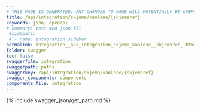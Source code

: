 ```yaml
---
# THIS PAGE IS GENERATED. ANY CHANGES TO PAGE WILL POTENTIALLY BE OVERWRITTEN.
title: /api/integration/skjema/kanlese/{skjemaref}
keywords: json, openapi
# summary: test med json fil
 #sidebars: 
 # - name: integration_sidebar
permalink: integration__api_integration_skjema_kanlese__skjemaref_.html
folder: swagger
toc: false
swaggerfile: integration
swaggerpath: paths
swaggerkey: /api/integration/skjema/kanlese/{skjemaref}
swagger_components: components
components_file: integration
---
```

{% include swagger_json/get_path.md %}
